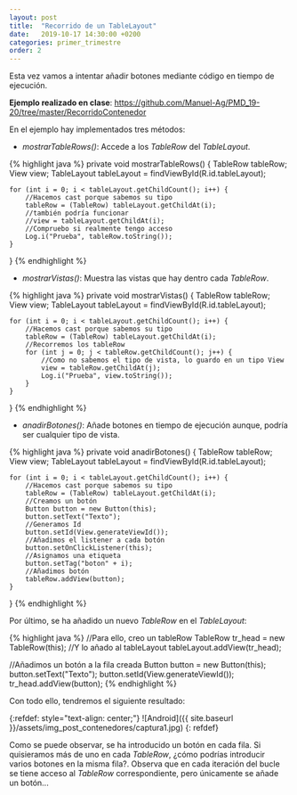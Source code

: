 ```yaml
---
layout: post
title:  "Recorrido de un TableLayout"
date:   2019-10-17 14:30:00 +0200
categories: primer_trimestre
order: 2
---
```


Esta vez vamos a intentar añadir botones mediante código en tiempo de ejecución.

**Ejemplo realizado en clase**: <https://github.com/Manuel-Ag/PMD_19-20/tree/master/RecorridoContenedor>

En el ejemplo hay implementados tres métodos:

* *mostrarTableRows()*: Accede a los *TableRow* del *TableLayout*.

{% highlight java %}
private void mostrarTableRows() {
    TableRow tableRow;
    View view;
    TableLayout tableLayout = findViewById(R.id.tableLayout);

    for (int i = 0; i < tableLayout.getChildCount(); i++) {
        //Hacemos cast porque sabemos su tipo
        tableRow = (TableRow) tableLayout.getChildAt(i);
        //también podría funcionar
        //view = tableLayout.getChildAt(i);
        //Compruebo si realmente tengo acceso
        Log.i("Prueba", tableRow.toString());
    }
}
{% endhighlight %}

* *mostrarVistas()*: Muestra las vistas que hay dentro cada *TableRow*.

{% highlight java %}
private void mostrarVistas() {
    TableRow tableRow;
    View view;
    TableLayout tableLayout = findViewById(R.id.tableLayout);

    for (int i = 0; i < tableLayout.getChildCount(); i++) {
        //Hacemos cast porque sabemos su tipo
        tableRow = (TableRow) tableLayout.getChildAt(i);
        //Recorremos los tableRow
        for (int j = 0; j < tableRow.getChildCount(); j++) {
            //Como no sabemos el tipo de vista, lo guardo en un tipo View
            view = tableRow.getChildAt(j);
            Log.i("Prueba", view.toString());
        }
    }
}
{% endhighlight %}

* *anadirBotones()*: Añade botones en tiempo de ejecución aunque, podría ser cualquier tipo de vista.

{% highlight java %}
private void anadirBotones() {
    TableRow tableRow;
    View view;
    TableLayout tableLayout = findViewById(R.id.tableLayout);

    for (int i = 0; i < tableLayout.getChildCount(); i++) {
        //Hacemos cast porque sabemos su tipo
        tableRow = (TableRow) tableLayout.getChildAt(i);
        //Creamos un botón
        Button button = new Button(this);
        button.setText("Texto");
        //Generamos Id
        button.setId(View.generateViewId());
        //Añadimos el listener a cada botón
        button.setOnClickListener(this);
        //Asignamos una etiqueta
        button.setTag("boton" + i);
        //Añadimos botón
        tableRow.addView(button);
    }
}
{% endhighlight %}

Por último, se ha añadido un nuevo *TableRow* en el *TableLayout*:

{% highlight java %}
//Para ello, creo un tableRow
TableRow tr_head = new TableRow(this);
//Y lo añado al tableLayout
tableLayout.addView(tr_head);

//Añadimos un botón a la fila creada
Button button = new Button(this);
button.setText("Texto");
button.setId(View.generateViewId());
tr_head.addView(button);
{% endhighlight %}

Con todo ello, tendremos el siguiente resultado:

{:refdef: style="text-align: center;"}
![Android]({{ site.baseurl }}/assets/img_post_contenedores/captura1.jpg)
{: refdef}

Como se puede observar, se ha introducido un botón en cada fila. Si quisieramos más de uno en cada *TableRow*, ¿cómo podrías introducir varios botones en la misma fila?. Observa que en cada iteración del bucle se tiene acceso al *TableRow* correspondiente, pero únicamente se añade un botón...


